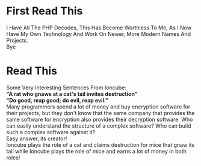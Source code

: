 # First Read This
I Have All The PHP Decodes, This Has Become Worthless To Me, As I Now Have My Own Technology And Work On Newer, More Modern Names And Projects.<br>
Bye
# Read This
Some Very Interesting Sentences From Ioncube:<br>
<b>"A rat who gnaws at a cat's tail invites destruction"</b><br>
<b>"Do good, reap good; do evil, reap evil."</b><br>
Many programmers spend a lot of money and buy encryption software for their projects, but they don't know that the same company that provides the same software for encryption also provides their decryption software. Who can easily understand the structure of a complex software? Who can build such a complex software against it?<br>
Easy answer, its creator!<br>
Ioncube plays the role of a cat and claims destruction for mice that gnaw its tail while Ioncube plays the role of mice and earns a lot of money in both roles!<br>
